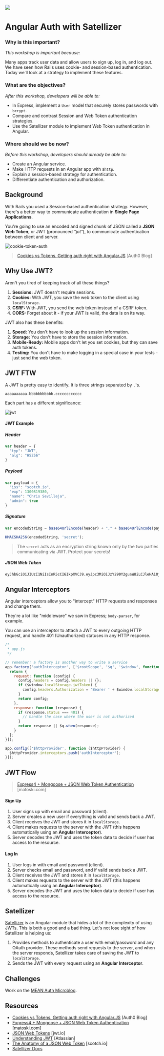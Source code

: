 <!--
Creator: SF WDI Team (Cameron, Eric)
Last Edited by: Brianna
Location: SF
-->

![](https://ga-dash.s3.amazonaws.com/production/assets/logo-9f88ae6c9c3871690e33280fcf557f33.png)

# Angular Auth with Satellizer

### Why is this important?
<!-- framing the "why" in big-picture/real world examples -->
*This workshop is important because:*

Many apps track user data and allow users to sign up, log in, and log out. We have seen how Rails uses cookie- and session-based authentication.  Today we'll look at a strategy to implement these features.

### What are the objectives?
<!-- specific/measurable goal for students to achieve -->
*After this workshop, developers will be able to:*

- In Express, implement a `User` model that securely stores passwords with `bcrypt`.
- Compare and contrast Session and Web Token authentication strategies. 
- Use the Satellizer module to implement Web Token authentication in Angular.

### Where should we be now?
<!-- call out the skills that are prerequisites -->
*Before this workshop, developers should already be able to:*

- Create an Angular service.
- Make HTTP requests in an Angular app with `$http`.
- Explain a session-based strategy for authentication.
- Differentiate authentication and authorization.



## Background

With Rails you used a Session-based authentication strategy. However, there's a better way to communicate authentication in **Single Page Applications**. 

You're going to use an encoded and signed chunk of JSON called a **JSON Web Token**, or JWT (pronounced *"jot"*), to communicate authentication between client and server.

![cookie-token-auth](https://cloud.githubusercontent.com/assets/7833470/12523189/095e1760-c10a-11e5-9c5a-09d4bf69f2c1.png)

> <a href="https://auth0.com/blog/2014/01/07/angularjs-authentication-with-cookies-vs-token" target="_blank">Cookies vs Tokens. Getting auth right with Angular.JS</a> [Auth0 Blog]

## Why Use JWT?

Aren't you tired of keeping track of all these things?

1. **Sessions:** JWT doesn't require sessions.
2. **Cookies:** With JWT, you save the web token to the client using `localStorage`.
3. **CSRF:** With JWT, you send the web token instead of a CSRF token.
4. **CORS:** Forget about it - if your JWT is valid, the data is on its way.

JWT also has these benefits:

1. **Speed:** You don't have to look up the session information.
2. **Storage:** You don't have to store the session information.
3. **Mobile-Ready:** Mobile apps don't let you set cookies, but they can save auth tokens.
4. **Testing:** You don't have to make logging in a special case in your tests - just send the web token.

## JWT FTW

A JWT is pretty easy to identify. It is three strings separated by `.`'s.

```
aaaaaaaaaa.bbbbbbbbbbb.cccccccccccc
```

Each part has a different significance:

![jwt](https://cloud.githubusercontent.com/assets/7833470/12523476/03e23c74-c10c-11e5-9626-d0f2045b4670.png)

#### JWT Example

##### Header

```js
var header = {
  "typ": "JWT",
  "alg": "HS256"
}
```

##### Payload

```js
var payload = {
  "iss": "scotch.io",
  "exp": 1300819380,
  "name": "Chris Sevilleja",
  "admin": true
}
```

##### Signature

```js
var encodedString = base64UrlEncode(header) + "." + base64UrlEncode(payload);

HMACSHA256(encodedString, 'secret');
```

> The `secret` acts as an encryption string known only by the two parties communicating via JWT. Protect your secrets!

##### JSON Web Token

```
eyJhbGciOiJIUzI1NiIsInR5cCI6IkpXVCJ9.eyJpc3MiOiJzY290Y2guaW8iLCJleHAiOjEzMDA4MTkzODAsIm5hbWUiOiJDaHJpcyBTZXZpbGxlamEiLCJhZG1pbiI6dHJ1ZX0.03f329983b86f7d9a9f5fef85305880101d5e302afafa20154d094b229f75773
```

## Angular Interceptors

Angular interceptors allow you to "intercept" HTTP requests and responses and change them. 

They're a lot like "middleware" we saw in Express; `body-parser`, for example.

You can use an interceptor to attach a JWT to every outgoing HTTP request, and handle 401 (Unauthorized) statuses in any HTTP response.

```js
/*
 * app.js
 */

// remember: a factory is another way to write a service
app.factory('authInterceptor', ['$rootScope', '$q', '$window', function ($rootScope, $q, $window) {
  return {
    request: function (config) {
      config.headers = config.headers || {};
      if ($window.localStorage.jwtToken) {
        config.headers.Authorization = 'Bearer ' + $window.localStorage.jwtToken;
      }
      return config;
    },
    response: function (response) {
      if (response.status === 401) {
        // handle the case where the user is not authorized
      }
      return response || $q.when(response);
    }
  };
}]);

app.config(['$httpProvider', function ($httpProvider) {
  $httpProvider.interceptors.push('authInterceptor');
}]);
```

## JWT Flow

> <a href="http://blog.matoski.com/articles/jwt-express-node-mongoose" target="_blank">Express4 + Mongoose + JSON Web Token Authentication</a> [matoski.com]

#### Sign Up

1. User signs up with email and password (client).
2. Server creates a new user if everything is valid and sends back a JWT.
3. Client receives the JWT and stores it in   `localStorage`.
4. Client makes requests to the server with the JWT (this happens automatically using an **Angular Interceptor**).
5. Server decodes the JWT and uses the token data to decide if user has access to the resource.

#### Log In

1. User logs in with email and password (client).
2. Server checks email and password, and if valid sends back a JWT.
3. Client receives the JWT and stores it in `localStorage`.
4. Client makes requests to the server with the JWT (this happens automatically using an **Angular Interceptor**).
5. Server decodes the JWT and uses the token data to decide if user has access to the resource.

## Satellizer

<a href="https://github.com/sahat/satellizer" target="_blank">Satellizer</a> is an Angular module that hides a lot of the complexity of using JWTs. This is both a good and a bad thing. Let's not lose sight of how Satellizer is helping us:

1. Provides methods to authenticate a user with email/password and any OAuth provider. These methods send requests to the server, and when the server responds, Satellizer takes care of saving the JWT to `localStorage`.
2. Sends the JWT with every request using an **Angular Interceptor**.

## Challenges

Work on the <a href="https://github.com/sf-wdi-34/mean-auth-lab" target="_blank">MEAN Auth Microblog</a>.

## Resources

* <a href="https://auth0.com/blog/2014/01/07/angularjs-authentication-with-cookies-vs-token" target="_blank">Cookies vs Tokens. Getting auth right with Angular.JS</a> [Auth0 Blog]
* <a href="http://blog.matoski.com/articles/jwt-express-node-mongoose" target="_blank">Express4 + Mongoose + JSON Web Token Authentication</a> [matoski.com]
* <a href="http://jwt.io" target="_blank">JSON Web Tokens</a> [jwt.io]
* <a href="https://developer.atlassian.com/static/connect/docs/latest/concepts/understanding-jwt.html" target="_blank">Understanding JWT</a> [Atlassian]
* <a href="https://scotch.io/tutorials/the-anatomy-of-a-json-web-token" target="_blank">The Anatomy of a JSON Web Token</a> [scotch.io]
* <a href="https://github.com/sahat/satellizer" target="_blank">Satellizer Docs</a>
